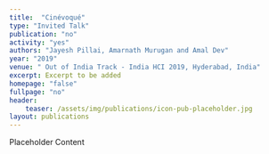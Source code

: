```yaml
---
title:  "Cinévoqué"
type: "Invited Talk"
publication: "no"
activity: "yes"
authors: "Jayesh Pillai, Amarnath Murugan and Amal Dev"
year: "2019"
venue: " Out of India Track - India HCI 2019, Hyderabad, India"
excerpt: Excerpt to be added
homepage: "false"
fullpage: "no"
header:
    teaser: /assets/img/publications/icon-pub-placeholder.jpg
layout: publications    
---
```


Placeholder Content